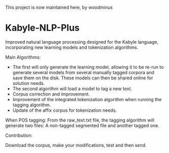 
This project is now maintained here, by woodminus
# Kabyle-NLP-Plus
Improved natural language processing designed for the Kabyle language, incorporating new learning models and tokenization algorithms.

Main Algorithms: 
- The first will only generate the learning model, allowing it to be re-run to generate several models from several manually tagged corpora and save them on the disk. These models can then be shared online for solution needs.
- The second algorithm will load a model to tag a new text.
- Corpus correction and improvement.
- Improvement of the integrated tokenization algorithm when running the tagging algorithm.
- Update of the affix corpus for tokenization needs.

When POS tagging: From the raw_text.txt file, the tagging algorithm will generate two files: A non-tagged segmented file and another tagged one.

Contribution:

Download the corpus, make your modifications, test and then send.